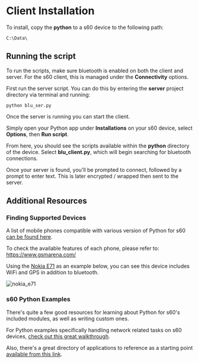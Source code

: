 # Client Installation

To install, copy the **python** to a s60 device to the following path:

`
C:\Data\
`

## Running the script

To run the scripts, make sure bluetooth is enabled on both the client and server. For the s60 client, this is managed under the **Connectivity** options.

First run the server script. You can do this by entering the **server** project directory via terminal and running:

```
python blu_ser.py
```

Once the server is running you can start the client.

Simply open your Python app under **Installations** on your s60 device, select **Options**, then **Run script**.

From here, you should see the scripts available within the **python** directory of the device. Select **blu_client.py**, which will begin searching for bluetooth connections.

Once your server is found, you'll be prompted to connect, followed by a prompt to enter text. This is later encrypted / wrapped then sent to the server.

## Additional Resources

### Finding Supported Devices

A list of mobile phones compatible with various version of Python for s60 [can be found here](https://en.wikipedia.org/wiki/S60_(software_platform)).

To check the available features of each phone, please refer to: https://www.gsmarena.com/

Using the [Nokia E71](https://www.gsmarena.com/nokia_e71-2425.php) as an example below, you can see this device includes WiFi and GPS in addition to bluetooth.

![nokia_e71](https://user-images.githubusercontent.com/69375951/128099832-b44e20ff-5059-4477-802b-e29042939a5e.png)

### s60 Python Examples

There's quite a few good resources for learning about Python for s60's included modules, as well as writing custom ones.

For Python examples specifically handling network related tasks on s60 devices, [check out this great walkthrough](http://croozeus.com/blogs/?p=525).

Also, there's a great directory of applications to reference as a starting point [available from this link](http://croozeus.com/blogs/?page_id=838).
